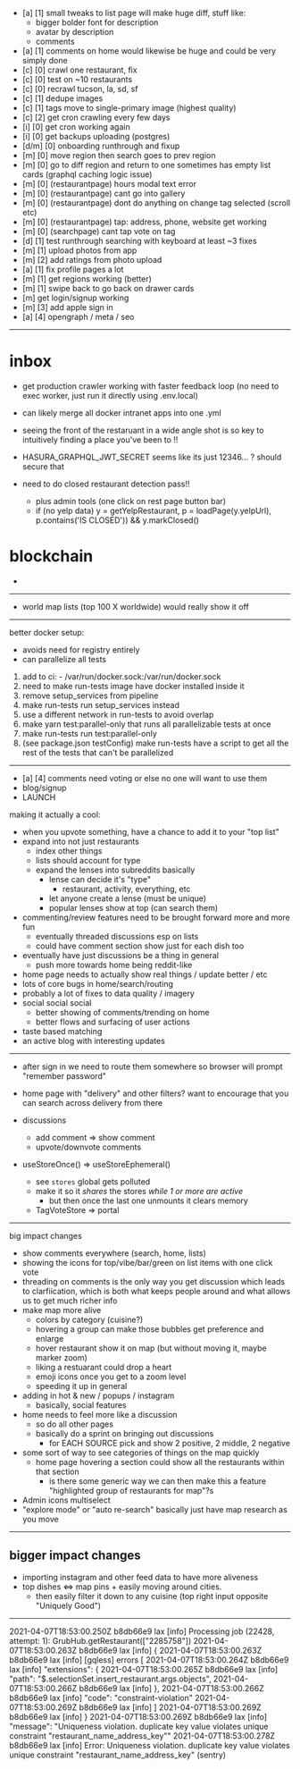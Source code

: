 
- [a] [1] small tweaks to list page will make huge diff, stuff like:
  - bigger bolder font for description
  - avatar by description
  - comments
- [a] [1] comments on home would likewise be huge and could be very simply done
- [c] [0] crawl one restaurant, fix
- [c] [0] test on ~10 restaurants
- [c] [0] recrawl tucson, la, sd, sf
- [c] [1] dedupe images
- [c] [1] tags move to single-primary image (highest quality)
- [c] [2] get cron crawling every few days
- [i] [0] get cron working again
- [i] [0] get backups uploading (postgres)
- [d/m] [0] onboarding runthrough and fixup
- [m] [0] move region then search goes to prev region
- [m] [0] go to diff region and return to one sometimes has empty list cards (graphql caching logic issue)
- [m] [0] (restaurantpage) hours modal text error
- [m] [0] (restaurantpage) cant go into gallery
- [m] [0] (restaurantpage) dont do anything on change tag selected (scroll etc)
- [m] [0] (restaurantpage) tap: address, phone, website get working
- [m] [0] (searchpage) cant tap vote on tag
- [d] [1] test runthrough searching with keyboard at least ~3 fixes
- [m] [1] upload photos from app
- [m] [2] add ratings from photo upload
- [a] [1] fix profile pages a lot
- [m] [1] get regions working (better)
- [m] [1] swipe back to go back on drawer cards
- [m] get login/signup working
- [m] [3] add apple sign in
- [a] [4] opengraph / meta / seo

---

# inbox

- get production crawler working with faster feedback loop (no need to exec worker, just run it directly using .env.local)

- can likely merge all docker intranet apps into one .yml

- seeing the front of the restaruant in a wide angle shot is so key to intuitively finding a place you've been to !!

- HASURA_GRAPHQL_JWT_SECRET seems like its just 12346... ? should secure that

- need to do closed restaurant detection pass!!
  - plus admin tools (one click on rest page button bar)
  - if (no yelp data) y = getYelpRestaurant, p = loadPage(y.yelpUrl), p.contains('IS CLOSED')) && y.markClosed()


# blockchain

- 

---

- world map lists (top 100 X worldwide) would really show it off

---

better docker setup:

- avoids need for registry entirely
- can parallelize all tests

1. add to ci: - /var/run/docker.sock:/var/run/docker.sock
2. need to make run-tests image have docker installed inside it
3. remove setup_services from pipeline
4. make run-tests run setup_services instead
5. use a different network in run-tests to avoid overlap
6. make yarn test:parallel-only that runs all parallelizable tests at once
7. make run-tests run test:parallel-only
8. (see package.json testConfig) make run-tests have a script to get all the rest of the tests that can't be parallelized


---

- [a] [4] comments need voting or else no one will want to use them
- blog/signup
- LAUNCH

making it actually a cool:

- when you upvote something, have a chance to add it to your "top list"
- expand into not just restaurants
  - index other things
  - lists should account for type
  - expand the lenses into subreddits basically
    - lense can decide it's "type"
      - restaurant, activity, everything, etc
    - let anyone create a lense (must be unique)
    - popular lenses show at top (can search them)
- commenting/review features need to be brought forward more and more fun
  - eventually threaded discussions esp on lists
  - could have comment section show just for each dish too
- eventually have just discussions be a thing in general
  - push more towards home being reddit-like
- home page needs to actually show real things / update better / etc
- lots of core bugs in home/search/routing
- probably a lot of fixes to data quality / imagery
- social social social
  - better showing of comments/trending on home
  - better flows and surfacing of user actions
- taste based matching
- an active blog with interesting updates

---

- after sign in we need to route them somewhere so browser will prompt "remember password"
- home page with "delivery" and other filters? want to encourage that you can search across delivery from there
- discussions
  - add comment => show comment
  - upvote/downvote comments

- useStoreOnce() => useStoreEphemeral()
  - see `stores` global gets polluted
  - make it so it *shares* the stores *while 1 or more are active*
    - but then once the last one unmounts it clears memory
  - TagVoteStore => portal

---

big impact changes

- show comments everywhere (search, home, lists)
- showing the icons for top/vibe/bar/green on list items with one click vote
- threading on comments is the only way you get discussion which leads to clarfiication, which is both what keeps people around and what allows us to get much richer info
- make map more alive
  - colors by category (cuisine?)
  - hovering a group can make those bubbles get preference and enlarge
  - hover restaurant show it on map (but without moving it, maybe marker zoom)
  - liking a restuarant could drop a heart
  - emoji icons once you get to a zoom level
  - speeding it up in general
- adding in hot & new / popups / instagram
  - basically, social features
- home needs to feel more like a discussion
  - so do all other pages
  - basically do a sprint on bringing out discussions
    - for EACH SOURCE pick and show 2 positive, 2 middle, 2 negative
- some sort of way to see categories of things on the map quickly
  - home page hovering a section could show all the restaurants within that section
    - is there some generic way we can then make this a feature "highlighted group of restaurants for map"?s
- Admin icons multiselect
- "explore mode" or "auto re-search" basically just have map research as you move

---

## bigger impact changes

- importing instagram and other feed data to have more aliveness
- top dishes <=> map pins + easily moving around cities.
  - then easily filter it down to any cuisine (top right input opposite "Uniquely Good")

---

2021-04-07T18:53:00.250Z b8db66e9 lax [info] Processing job (22428, attempt: 1): GrubHub.getRestaurant(["2285758"])
2021-04-07T18:53:00.263Z b8db66e9 lax [info]   {
2021-04-07T18:53:00.263Z b8db66e9 lax [info]  [gqless] errors [
2021-04-07T18:53:00.264Z b8db66e9 lax [info]     "extensions": {
2021-04-07T18:53:00.265Z b8db66e9 lax [info]       "path": "$.selectionSet.insert_restaurant.args.objects",
2021-04-07T18:53:00.266Z b8db66e9 lax [info]     },
2021-04-07T18:53:00.266Z b8db66e9 lax [info]       "code": "constraint-violation"
2021-04-07T18:53:00.269Z b8db66e9 lax [info] ]
2021-04-07T18:53:00.269Z b8db66e9 lax [info]   }
2021-04-07T18:53:00.269Z b8db66e9 lax [info]     "message": "Uniqueness violation. duplicate key value violates unique constraint \"restaurant_name_address_key\""
2021-04-07T18:53:00.278Z b8db66e9 lax [info] Error: Uniqueness violation. duplicate key value violates unique constraint "restaurant_name_address_key" (sentry)
